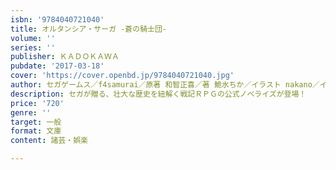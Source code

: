 ```yaml
---
isbn: '9784040721040'
title: オルタンシア・サーガ ‐蒼の騎士団‐
volume: ''
series: ''
publisher: ＫＡＤＯＫＡＷＡ
pubdate: '2017-03-18'
cover: 'https://cover.openbd.jp/9784040721040.jpg'
author: セガゲームス／f4samurai／原著 和智正喜／著 鮠水ちか／イラスト nakano／イラスト ほか
description: セガが贈る、壮大な歴史を紐解く戦記ＲＰＧの公式ノベライズが登場！
price: '720'
genre: ''
target: 一般
format: 文庫
content: 諸芸・娯楽

---
```

